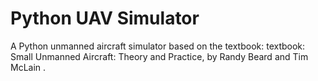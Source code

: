 # Python UAV Simulator
A Python unmanned aircraft simulator based on the textbook: textbook: Small Unmanned Aircraft: Theory and Practice, by Randy Beard and Tim McLain .
